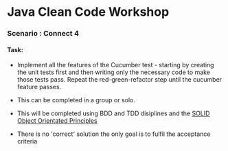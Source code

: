 # Java Clean Code Workshop
### Scenario : Connect 4

#### Task:
- Implement all the features of the Cucumber test - starting by creating the unit tests first and then writing only
the necessary code to make those tests pass. Repeat the red-green-refactor step until the cucumber feature passes.

- This can be completed in a group or solo.
- This will be completed using BDD and TDD disiplines and the [SOLID Object Orientated Principles](https://www.digitalocean.com/community/conceptual-articles/s-o-l-i-d-the-first-five-principles-of-object-oriented-design)
- There is no 'correct' solution the only goal is to fulfil the acceptance criteria
